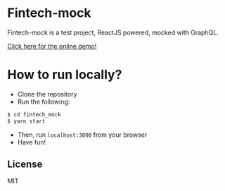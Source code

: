 # Fintech-mock

Fintech-mock is a test project, ReactJS powered, mocked with GraphQL.

[Click here for the online demo!]

# How to run locally?

- Clone the repository
- Run the following:

```sh
$ cd fintech_mock
$ yarn start
```

- Then, run `localhost:3000` from your browser
- Have fun!

## License

MIT

[click here for the online demo!]: https://fintech-mock.web.app/
